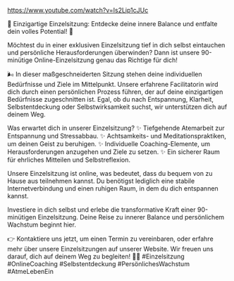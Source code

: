 https://www.youtube.com/watch?v=Is2Lip1cJUc

🌟 Einzigartige Einzelsitzung: Entdecke deine innere Balance und entfalte dein volles Potential! 🌟

Möchtest du in einer exklusiven Einzelsitzung tief in dich selbst eintauchen und persönliche Herausforderungen überwinden? Dann ist unsere 90-minütige Online-Einzelsitzung genau das Richtige für dich!

🌬️ In dieser maßgeschneiderten Sitzung stehen deine individuellen Bedürfnisse und Ziele im Mittelpunkt. Unsere erfahrene Facilitatorin wird dich durch einen persönlichen Prozess führen, der auf deine einzigartigen Bedürfnisse zugeschnitten ist. Egal, ob du nach Entspannung, Klarheit, Selbstentdeckung oder Selbstwirksamkeit suchst, wir unterstützen dich auf deinem Weg.

Was erwartet dich in unserer Einzelsitzung?
✨ Tiefgehende Atemarbeit zur Entspannung und Stressabbau.
✨ Achtsamkeits- und Meditationspraktiken, um deinen Geist zu beruhigen.
✨ Individuelle Coaching-Elemente, um Herausforderungen anzugehen und Ziele zu setzen.
✨ Ein sicherer Raum für ehrliches Mitteilen und Selbstreflexion.

Unsere Einzelsitzung ist online, was bedeutet, dass du bequem von zu Hause aus teilnehmen kannst. Du benötigst lediglich eine stabile Internetverbindung und einen ruhigen Raum, in dem du dich entspannen kannst.

Investiere in dich selbst und erlebe die transformative Kraft einer 90-minütigen Einzelsitzung. Deine Reise zu innerer Balance und persönlichem Wachstum beginnt hier.

👉 Kontaktiere uns jetzt, um einen Termin zu vereinbaren, oder erfahre mehr über unsere Einzelsitzungen auf unserer Website. Wir freuen uns darauf, dich auf deinem Weg zu begleiten! 🌿💖 #Einzelsitzung #OnlineCoaching #Selbstentdeckung #PersönlichesWachstum #AtmeLebenEin